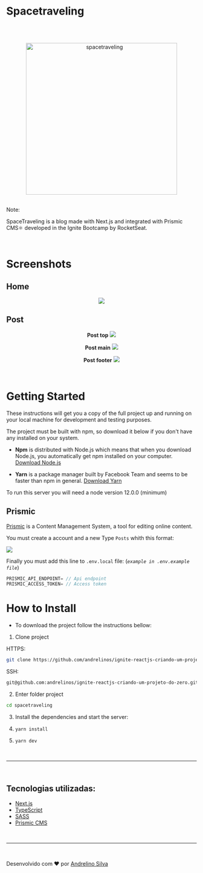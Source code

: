 # Spacetraveling
<br />
<br />
<p align="center">
<img src="./PrtScn/logo.svg" alt="spacetraveling" width="400px"/>
</p>
<br />
Note:
<p>SpaceTraveling is a blog made with Next.js and integrated with Prismic  CMS⚛️  developed in the Ignite Bootcamp by RocketSeat.</p>
<br />

# Screenshots

## Home
<p align="center">
  <img src="./PrtScn/home.png" />
</p>

## Post
<p align="center">
<strong>Post top</strong>
  <img src="./PrtScn/post-top.png" />
</p>

<p align="center">
<strong>Post main</strong>
  <img src="./PrtScn/post-main.png" />
</p>

<p align="center">
<strong>Post footer</strong>
  <img src="./PrtScn/post-footer.png" />
</p>
<br />

# Getting Started

These instructions will get you a copy of the full project up and running on your local machine for development and testing purposes.

The project must be built with npm, so download it below if you don't have any installed on your system.

* **Npm** is distributed with Node.js which means that when you download Node.js, you automatically get npm installed on your computer. [Download Node.js](https://nodejs.org/en/download/)

* **Yarn** is a package manager built by Facebook Team and seems to be faster than npm in general. [Download Yarn](https://yarnpkg.com/en/docs/install)


To run this server you will need a node version 12.0.0 (minimum)

## Prismic

[Prismic](https://prismic.io) is a Content Management System, a tool for editing online content.

You must create a account and a new Type `Posts` whith this format:

![](./PrtScn/prismic.png)

Finally you must add this line to `.env.local` file: (_`example in .env.example file`_)

```ts
PRISMIC_API_ENDPOINT= // Api endpoint
PRISMIC_ACCESS_TOKEN= // Access token
```


# How to Install

* To download the project follow the instructions bellow:


1. Clone project

HTTPS:
```bash
git clone https://github.com/andrelinos/ignite-reactjs-criando-um-projeto-do-zero.git
```
SSH:
```bash
git@github.com:andrelinos/ignite-reactjs-criando-um-projeto-do-zero.git
```

2. Enter folder project
```bash
cd spacetraveling
```

3. Install the dependencies and start the server:

3. `yarn install`

4. `yarn dev`

<br />

___

<br />
<h2> Tecnologias utilizadas: </h2>

- <a href="https://nextjs.org" > Next.js </a>
- <a href="https://www.typescriptlang.org/"> TypeScript </a>
- <a href="https://sass-lang.com"> SASS </a>
- <a href="https://prismic.io"> Prismic CMS </a>

<br />
<hr />
<br />

<p >Desenvolvido com ❤️ por <a href="https://github.com/andrelinos">Andrelino Silva </a>
